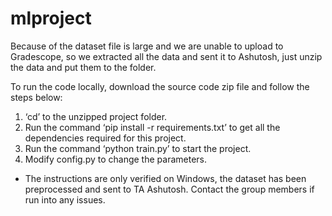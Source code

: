 # mlproject
Because of the dataset file is large and we are unable to upload to Gradescope, so we extracted all the data and sent it to Ashutosh, just unzip the data and put them to the folder. 

To run the code locally, download the source code zip file and follow the steps below:
1. ‘cd’ to the unzipped project folder.
2. Run the command ‘pip install -r requirements.txt’ to get all the dependencies required for this project.
3. Run the command ‘python train.py’ to start the project. 
4. Modify config.py to change the parameters. 

* The instructions are only verified on Windows, the dataset has been preprocessed and sent to TA Ashutosh. Contact the group members if run into any issues.
